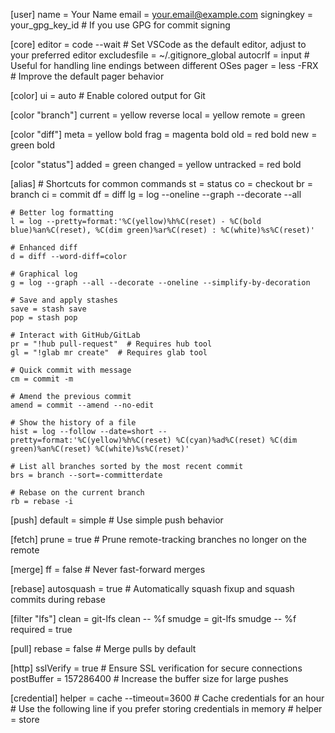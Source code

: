 [user]
    name = Your Name
    email = your.email@example.com
    signingkey = your_gpg_key_id  # If you use GPG for commit signing

[core]
    editor = code --wait  # Set VSCode as the default editor, adjust to your preferred editor
    excludesfile = ~/.gitignore_global
    autocrlf = input  # Useful for handling line endings between different OSes
    pager = less -FRX  # Improve the default pager behavior

[color]
    ui = auto  # Enable colored output for Git

[color "branch"]
    current = yellow reverse
    local = yellow
    remote = green

[color "diff"]
    meta = yellow bold
    frag = magenta bold
    old = red bold
    new = green bold

[color "status"]
    added = green
    changed = yellow
    untracked = red bold

[alias]
    # Shortcuts for common commands
    st = status
    co = checkout
    br = branch
    ci = commit
    df = diff
    lg = log --oneline --graph --decorate --all

    # Better log formatting
    l = log --pretty=format:'%C(yellow)%h%C(reset) - %C(bold blue)%an%C(reset), %C(dim green)%ar%C(reset) : %C(white)%s%C(reset)'

    # Enhanced diff
    d = diff --word-diff=color

    # Graphical log
    g = log --graph --all --decorate --oneline --simplify-by-decoration

    # Save and apply stashes
    save = stash save
    pop = stash pop

    # Interact with GitHub/GitLab
    pr = "!hub pull-request"  # Requires hub tool
    gl = "!glab mr create"  # Requires glab tool

    # Quick commit with message
    cm = commit -m

    # Amend the previous commit
    amend = commit --amend --no-edit

    # Show the history of a file
    hist = log --follow --date=short --pretty=format:'%C(yellow)%h%C(reset) %C(cyan)%ad%C(reset) %C(dim green)%an%C(reset) %C(white)%s%C(reset)'

    # List all branches sorted by the most recent commit
    brs = branch --sort=-committerdate

    # Rebase on the current branch
    rb = rebase -i

[push]
    default = simple  # Use simple push behavior

[fetch]
    prune = true  # Prune remote-tracking branches no longer on the remote

[merge]
    ff = false  # Never fast-forward merges

[rebase]
    autosquash = true  # Automatically squash fixup and squash commits during rebase

[filter "lfs"]
    clean = git-lfs clean -- %f
    smudge = git-lfs smudge -- %f
    required = true

[pull]
    rebase = false  # Merge pulls by default

[http]
    sslVerify = true  # Ensure SSL verification for secure connections
    postBuffer = 157286400  # Increase the buffer size for large pushes

[credential]
    helper = cache --timeout=3600  # Cache credentials for an hour
    # Use the following line if you prefer storing credentials in memory
    # helper = store

